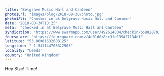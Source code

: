 ```yaml
---
title: "Belgrave Music Hall and Canteen"
photo1Url: "images/blog/2018-08-30/photo.jpg"
photo1Alt: "Checked in at Belgrave Music Hall and Canteen"
date: "2018-08-30T18:25"
meta:  "Checked in at Belgrave Music Hall and Canteen"
syndication: "https://www.swarmapp.com/user/492614834/checkin/5b88287928374e002c7f6bbd"
foursquare: "https://foursquare.com/v/4e01d0e8cc3fe1394f7134df"
latitude: "53.80081632683125"
longitude: "-1.541144705322905"
locality: "Leeds"
country: "United Kingdom"
---
```

Hey Stac! Time!

